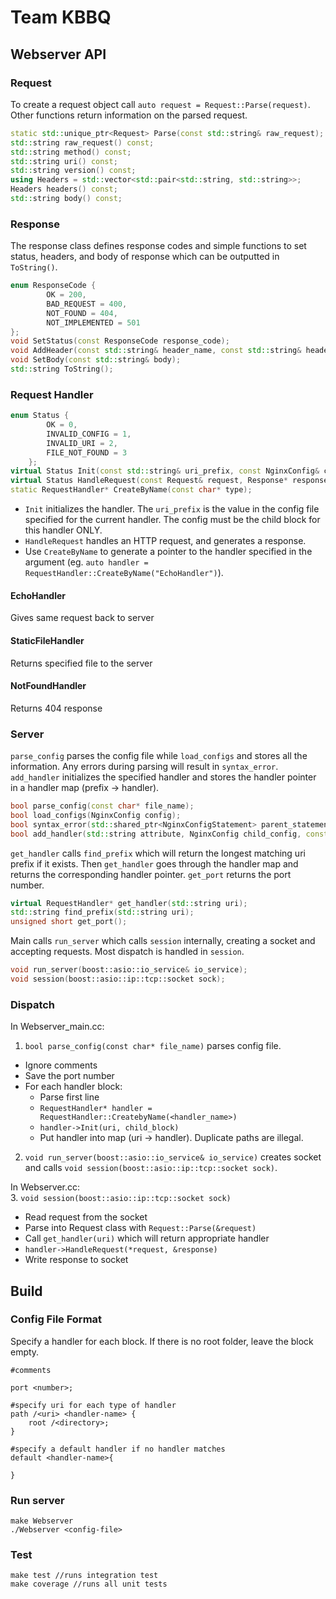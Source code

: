 # Team KBBQ

## Webserver API

### Request

To create a request object call `auto request = Request::Parse(request)`. Other functions return information on the parsed request.

```cpp
static std::unique_ptr<Request> Parse(const std::string& raw_request);
std::string raw_request() const;
std::string method() const;
std::string uri() const;
std::string version() const;
using Headers = std::vector<std::pair<std::string, std::string>>;
Headers headers() const;
std::string body() const;
```
### Response
The response class defines response codes and simple functions to set status, headers, and body of response which can be outputted in `ToString()`.
```cpp
enum ResponseCode {
        OK = 200,
        BAD_REQUEST = 400,
        NOT_FOUND = 404,
        NOT_IMPLEMENTED = 501
};
void SetStatus(const ResponseCode response_code);
void AddHeader(const std::string& header_name, const std::string& header_value);
void SetBody(const std::string& body);
std::string ToString();
```
### Request Handler
```cpp
enum Status {
        OK = 0,
        INVALID_CONFIG = 1,
        INVALID_URI = 2,
        FILE_NOT_FOUND = 3
    };
virtual Status Init(const std::string& uri_prefix, const NginxConfig& config) = 0;
virtual Status HandleRequest(const Request& request, Response* response) = 0;
static RequestHandler* CreateByName(const char* type);
```
* `Init` initializes the handler. The `uri_prefix` is the value in the config file specified for the current handler. The config must be the child block for this handler ONLY.
* `HandleRequest` handles an HTTP request, and generates a response. 
* Use `CreateByName` to generate a pointer to the handler specified in the argument (eg.  `auto handler = RequestHandler::CreateByName("EchoHandler")`).

#### EchoHandler 
Gives same request back to server

#### StaticFileHandler
Returns specified file to the server

#### NotFoundHandler
Returns 404 response

### Server

`parse_config` parses the config file while `load_configs` and stores all the information. Any errors during parsing will result in `syntax_error`. `add_handler` initializes the specified handler and stores the handler pointer in a handler map (prefix -> handler).

```cpp
bool parse_config(const char* file_name);
bool load_configs(NginxConfig config);
bool syntax_error(std::shared_ptr<NginxConfigStatement> parent_statement);
bool add_handler(std::string attribute, NginxConfig child_config, const char* handler_name);
```

`get_handler` calls `find_prefix` which will return the longest matching uri prefix if it exists. Then `get_handler` goes through the handler map and returns the corresponding handler pointer. `get_port` returns the port number. 
```cpp
virtual RequestHandler* get_handler(std::string uri);
std::string find_prefix(std::string uri);
unsigned short get_port();
```

Main calls `run_server` which calls `session` internally, creating a socket and accepting requests. Most dispatch is handled in `session`.
```cpp
void run_server(boost::asio::io_service& io_service);
void session(boost::asio::ip::tcp::socket sock);
```

### Dispatch

In Webserver_main.cc:  
1. `bool parse_config(const char* file_name)` parses config file.
* Ignore comments
* Save the port number
* For each handler block:
  * Parse first line
  * `RequestHandler* handler = RequestHandler::CreatebyName(<handler_name>)`
  * `handler->Init(uri, child_block)`
  * Put handler into map (uri -> handler). Duplicate paths are illegal.
2. `void run_server(boost::asio::io_service& io_service)` creates socket and calls `void session(boost::asio::ip::tcp::socket sock)`.

In Webserver.cc:  
3. `void session(boost::asio::ip::tcp::socket sock)`
* Read request from the socket
* Parse into Request class with `Request::Parse(&request)`
* Call `get_handler(uri)` which will return appropriate handler
* `handler->HandleRequest(*request, &response)`
* Write response to socket
    
## Build

### Config File Format

Specify a handler for each block. If there is no root folder, leave the block empty. 

```
#comments

port <number>;

#specify uri for each type of handler
path /<uri> <handler-name> {
    root /<directory>;
}

#specify a default handler if no handler matches
default <handler-name>{
    
}
```
### Run server

```
make Webserver
./Webserver <config-file>
```
### Test

```
make test //runs integration test
make coverage //runs all unit tests
```